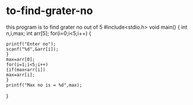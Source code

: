 # to-find-grater-no
this program is to find grater no out of 5
#include<stdio.h>
void main()
{
    int n,i,max;
    int arr[5];
    for(i=0;i<5;i++)
    {
    
    printf("Enter no");
    scanf("%d",&arr[i]);
    }
    max=arr[0];
    for(i=1;i<5;i++)
    {if(max<arr[i])
    max=arr[i];
    }
    printf("Max no is = %d",max);

}

